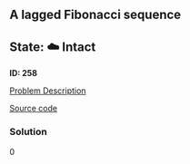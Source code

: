 ## A lagged Fibonacci sequence

## State: :cloud: **Intact**

**ID: 258**

[Problem Description](https://projecteuler.net/problem=258)

[Source code](main.cpp)

### Solution
0